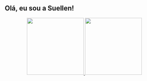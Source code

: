 ## Olá, eu sou a Suellen!
<div align="center">
  <a href="https://www.linkedin.com/in/suellen-lima-00283520b/">
  <img height="180em" src="https://github-readme-stats.vercel.app/api?username=suellenlima2&show_icons=true&theme=synthwave&include_all_commits=true&count_private=true"/>
  <img height="180em" src="https://github-readme-stats.vercel.app/api/top-langs/?username=suellenlima2&layout=compact&langs_count=7&theme=synthwave"/>
</div>

